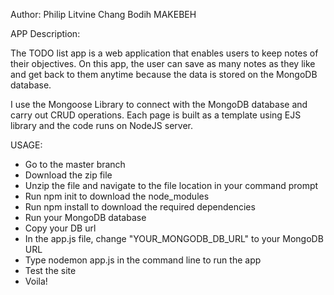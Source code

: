 Author: Philip Litvine Chang Bodih MAKEBEH

APP Description:

The TODO list app is a web application that enables users to keep notes of their objectives.
On this app, the user can save as many notes as they like and get back to them anytime because
the data is stored on the MongoDB database. 

I use the Mongoose Library to connect with the MongoDB database and carry out CRUD operations.
Each page is built as a template using EJS library and the code runs on NodeJS server.

USAGE:

- Go to the master branch
- Download the zip file
- Unzip the file and navigate to the file location in your command prompt
- Run npm init to download the node_modules
- Run npm install to download the required dependencies
- Run your MongoDB database
- Copy your DB  url
- In the app.js file, change "YOUR_MONGODB_DB_URL" to your MongoDB URL
- Type nodemon app.js in the command line to run the app
- Test the site
- Voila!
